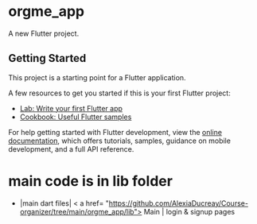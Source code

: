 # orgme_app

A new Flutter project.

## Getting Started

This project is a starting point for a Flutter application.

A few resources to get you started if this is your first Flutter project:

- [Lab: Write your first Flutter app](https://docs.flutter.dev/get-started/codelab)
- [Cookbook: Useful Flutter samples](https://docs.flutter.dev/cookbook)

For help getting started with Flutter development, view the
[online documentation](https://docs.flutter.dev/), which offers tutorials,
samples, guidance on mobile development, and a full API reference.


# main code is in lib folder
 - |main dart files| < a href= "https://github.com/AlexiaDucreay/Course-organizer/tree/main/orgme_app/lib"> Main </a> | login & signup pages